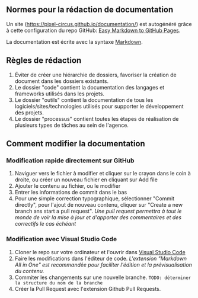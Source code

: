 ## Normes pour la rédaction de documentation

Un site (https://pixel-circus.github.io/documentation/) est autogénéré grâce à cette configuration du repo GitHub: [Easy Markdown to GitHub Pages](https://nicolas-van.github.io/easy-markdown-to-github-pages/).

La documentation est écrite avec la syntaxe [Markdown](https://github.com/adam-p/markdown-here/wiki/Markdown-Cheatsheet).

## Règles de rédaction

1. Éviter de créer une hiérarchie de dossiers, favoriser la création de document dans les dossiers existants.
2. Le dossier "code" contient la documentation des langages et frameworks utilisés dans les projets.
3. Le dossier "outils" contient la documentation de tous les logiciels/sites/technologies utilisés pour supporter le développement des projets.
4. Le dossier "processus" contient toutes les étapes de réalisation de plusieurs types de tâches au sein de l'agence.

## Comment modifier la documentation

### Modification rapide directement sur GitHub

1. Naviguer vers le fichier à modifier et cliquer sur le crayon dans le coin à droite, ou créer un nouveau fichier en cliquant sur Add file
2. Ajouter le contenu au fichier, ou le modifier
3. Entrer les informations de commit dans le bas
4. Pour une simple correction typographique, sélectionner "Commit directly", pour l'ajout de nouveau contenu, cliquer sur "Create a new branch ans start a pull request". *Une pull request permettra à tout le monde de voir la mise à jour et d'apporter des commentaires et des correctifs le cas échéant*

### Modification avec Visual Studio Code

1. Cloner le repo sur votre ordinateur et l'ouvrir dans [Visual Studio Code](outils/visual-studio-code.md)
2. Faire les modifications dans l'éditeur de code. *L'extension "Markdown All in One" est recommandée pour faciliter l'édition et la prévisualisation du contenu.*
3. Commiter les changements sur une nouvelle branche. `TODO: déterminer la structure du nom de la branche`
4. Créer la Pull Request avec l'extension Github Pull Requests.

